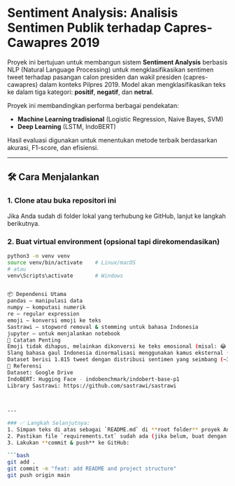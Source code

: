 # Sentiment Analysis: Analisis Sentimen Publik terhadap Capres-Cawapres 2019

Proyek ini bertujuan untuk membangun sistem **Sentiment Analysis** berbasis NLP (Natural Language Processing) untuk mengklasifikasikan sentimen tweet terhadap pasangan calon presiden dan wakil presiden (capres-cawapres) dalam konteks Pilpres 2019. Model akan mengklasifikasikan teks ke dalam tiga kategori: **positif**, **negatif**, dan **netral**.

Proyek ini membandingkan performa berbagai pendekatan:
- **Machine Learning tradisional** (Logistic Regression, Naive Bayes, SVM)
- **Deep Learning** (LSTM, IndoBERT)

Hasil evaluasi digunakan untuk menentukan metode terbaik berdasarkan akurasi, F1-score, dan efisiensi.

---
## 🛠️ Cara Menjalankan

### 1. Clone atau buka repositori ini
Jika Anda sudah di folder lokal yang terhubung ke GitHub, lanjut ke langkah berikutnya.

### 2. Buat virtual environment (opsional tapi direkomendasikan)
```bash
python3 -m venv venv
source venv/bin/activate    # Linux/macOS
# atau
venv\Scripts\activate       # Windows


📦 Dependensi Utama
pandas – manipulasi data
numpy – komputasi numerik
re – regular expression
emoji – konversi emoji ke teks
Sastrawi – stopword removal & stemming untuk bahasa Indonesia
jupyter – untuk menjalankan notebook
📌 Catatan Penting
Emoji tidak dihapus, melainkan dikonversi ke teks emosional (misal: 😂 → [tertawa]) untuk mempertahankan informasi sentimen.
Slang bahasa gaul Indonesia dinormalisasi menggunakan kamus eksternal (indo_slang_new.csv).
Dataset berisi 1.815 tweet dengan distribusi sentimen yang seimbang (~33% per kelas).
📎 Referensi
Dataset: Google Drive
IndoBERT: Hugging Face - indobenchmark/indobert-base-p1
Library Sastrawi: https://github.com/sastrawi/sastrawi



---

### ✅ Langkah Selanjutnya:
1. Simpan teks di atas sebagai `README.md` di **root folder** proyek Anda.
2. Pastikan file `requirements.txt` sudah ada (jika belum, buat dengan `pip freeze > requirements.txt`).
3. Lakukan **commit & push** ke GitHub:

```bash
git add .
git commit -m "feat: add README and project structure"
git push origin main